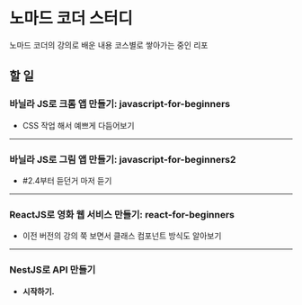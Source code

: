 # 노마드 코더 스터디
노마드 코더의 강의로 배운 내용 코스별로 쌓아가는 중인 리포

## 할 일
### 바닐라 JS로 크롬 앱 만들기: javascript-for-beginners
* CSS 작업 해서 예쁘게 다듬어보기
---
### 바닐라 JS로 그림 앱 만들기: javascript-for-beginners2
* #2.4부터 듣던거 마저 듣기
---
### ReactJS로 영화 웹 서비스 만들기: react-for-beginners
* 이전 버전의 강의 쭉 보면서 클래스 컴포넌트 방식도 알아보기
---
### NestJS로 API 만들기
* **시작하기.**